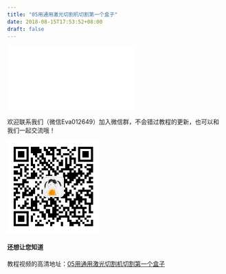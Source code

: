 ```yaml
---
title: "05用通用激光切割机切割第一个盒子"
date: 2018-08-15T17:53:52+08:00
draft: false
---
```





<div class="video">
<iframe src="//player.bilibili.com/player.html?aid=29613033&cid=51344021&page=1" scrolling="no" border="0" frameborder="no" framespacing="0" allowfullscreen="true"> </iframe>
</div>


欢迎联系我们（微信Eva012649）加入微信群，不会错过教程的更新，也可以和我们一起交流哦！

<img src="../img/eva.jpeg" style="width: 215px; margin: unset;"/>

#### 还想让您知道

教程视频的高清地址：[05用通用激光切割机切割第一个盒子](https://www.bilibili.com/video/av29613033)
